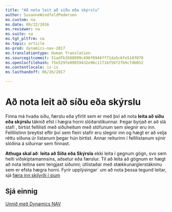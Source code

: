 ```yaml
---
title: "Að nota leit að síðu eða skýrslu"
author: SusanneWindfeldPedersen
ms.custom: na
ms.date: 09/22/2016
ms.reviewer: na
ms.suite: na
ms.tgt_pltfrm: na
ms.topic: article
ms-prod: dynamics-nav-2017
ms.translationtype: Human Translation
ms.sourcegitcommit: 51adfb3588099c496f0946ff71da5c6fe518f070
ms.openlocfilehash: f5e529fe09859432e96c1171bf56f2fb9c7db052
ms.contentlocale: is-is
ms.lasthandoff: 06/26/2017

---
```


# <a name="using-search-for-page-or-report"></a>Að nota leit að síðu eða skýrslu
Finna má hvaða síðu, færslu eða yfirlit sem er með því að nota **leita að síðu eða skýrslu** táknið efst í hægra horni slóðarstikunnar.
Þegar byrjað er að slá stafi , birtist fellilisti með síðuheitum með stöfunum sem slegnir eru inn. Fellilistinn breytist eftir því sem fleiri stafir eru slegnir inn og hægt er að velja réttu síðuna úr listanum þegar hún birtist. Annar reiturinn í fellilistanum sýnir slóðina á síðurnar sem finnast.

**Athuga skal að**: **leita að Síða eða Skýrsla** ekki leita í gegnum gögn, svo sem heiti viðskiptamannsins, aðsetur eða færslur. Til að leita að gögnum er hægt að nota leitina sem tengjast síðunni; útlistaðar með stækkunarglerstákninu sem er efsta hægra horni. Fyrir upplýsingar´ um að nota þessa tegund leitar, sjá [færa inn skilyrði í síum](ui-enter-criteria-filters.md)

## <a name="see-also"></a>Sjá einnig
[Unnið með Dynamics NAV](ui-work-product.md)

